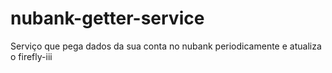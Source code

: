 # nubank-getter-service
Serviço que pega dados da sua conta no nubank periodicamente e atualiza o firefly-iii
